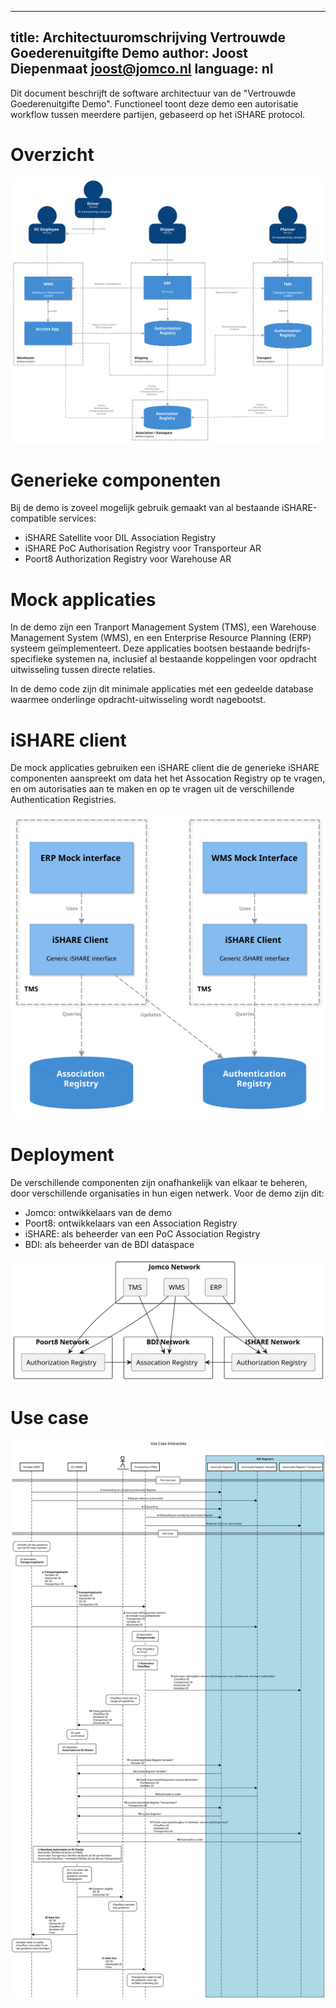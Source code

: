 <!--
SPDX-FileCopyrightText: 2024 Jomco B.V.
SPDX-FileCopyrightText: 2024 Topsector Logistiek
SPDX-FileContributor: Joost Diepenmaat <joost@jomco.nl>
SPDX-FileContributor: Remco van 't Veer <remco@jomco.nl>

SPDX-License-Identifier: AGPL-3.0-or-later
-->

---
title: Architectuuromschrijving Vertrouwde Goederenuitgifte Demo
author: Joost Diepenmaat <joost@jomco.nl>
language: nl
---

Dit document beschrijft de software architectuur van de "Vertrouwde
Goederenuitgifte Demo". Functioneel toont deze demo een autorisatie
workflow tussen meerdere partijen, gebaseerd op het iSHARE protocol.

# Overzicht

![](architecture.svg)

# Generieke componenten

Bij de demo is zoveel mogelijk gebruik gemaakt van al bestaande
iSHARE-compatible services:

- iSHARE Satellite voor DIL Association Registry
- iSHARE PoC Authorisation Registry voor Transporteur AR
- Poort8 Authorization Registry voor Warehouse AR

# Mock applicaties

In de demo zijn een Tranport Management System (TMS), een Warehouse
Management System (WMS), en een Enterprise Resource Planning (ERP)
systeem geïmplementeert. Deze applicaties bootsen bestaande
bedrijfs-specifieke systemen na, inclusief al bestaande koppelingen
voor opdracht uitwisseling tussen directe relaties.

In de demo code zijn dit minimale applicaties met een gedeelde
database waarmee onderlinge opdracht-uitwisseling wordt nagebootst.

# iSHARE client

De mock applicaties gebruiken een iSHARE client die de generieke
iSHARE componenten aanspreekt om data het het Assocation Registry op
te vragen, en om autorisaties aan te maken en op te vragen uit de
verschillende Authentication Registries.

![](ishare-client.svg)

# Deployment

De verschillende componenten zijn onafhankelijk van elkaar te beheren,
door verschillende organisaties in hun eigen netwerk. Voor de demo
zijn dit:

- Jomco: ontwikkelaars van de demo
- Poort8: ontwikkelaars van een Association Registry
- iSHARE: als beheerder van een PoC Association Registry
- BDI: als beheerder van de BDI dataspace

![](deployment.svg)

# Use case

![](20240215_DIL_Vertrouwde_goederenafgifte.svg)
